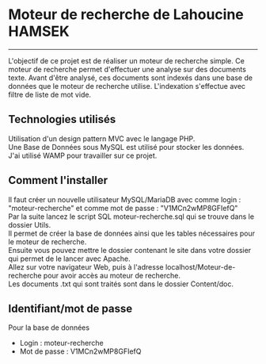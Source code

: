 # Moteur de recherche de Lahoucine HAMSEK
***

L'objectif de ce projet est de réaliser un moteur de recherche simple.
Ce moteur de recherche permet d'effectuer une analyse sur des documents texte.
Avant d'être analysé, ces documents sont indexés dans une base de données que le moteur de recherche utilise.
L'indexation s'effectue avec filtre de liste de mot vide.

## Technologies utilisés

Utilisation d'un design pattern MVC avec le langage PHP.  
Une Base de Données sous MySQL est utilisé pour stocker les données.  
J'ai utilisé WAMP pour travailler sur ce projet.  

## Comment l'installer

Il faut créer un nouvelle utilisateur MySQL/MariaDB avec comme login : "moteur-recherche" et comme mot de passe : "V1MCn2wMP8GFIefQ"  
Par la suite lancez le script SQL moteur-recherche.sql qui se trouve dans le dossier Utils.  
Il permet de créer la base de données ainsi que les tables nécessaires pour le moteur de recherche.  
Ensuite vous pouvez mettre le dossier contenant le site dans votre dossier qui permet de le lancer avec Apache.  
Allez sur votre navigateur Web, puis à l'adresse localhost/Moteur-de-recherche pour avoir accès au moteur de recherche.  
Les documents .txt qui sont traités sont dans le dossier Content/doc.

## Identifiant/mot de passe

Pour la base de données
* Login : moteur-recherche
* Mot de passe : V1MCn2wMP8GFIefQ
